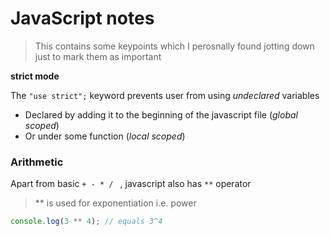 # JavaScript notes 

>This contains some keypoints which I perosnally found  jotting down just to mark them as important

**strict mode**

The `"use strict";` keyword prevents user from using _undeclared_ variables <br>

 - Declared by adding it to the beginning of the javascript file (*global scoped*)
 - Or under some function (_local scoped_)

### Arithmetic

  Apart from basic `+ - * / ` ,
  javascript also has ` ** ` operator 
  > ** is used for exponentiation i.e. power

```js
console.log(3 ** 4); // equals 3^4
``` 